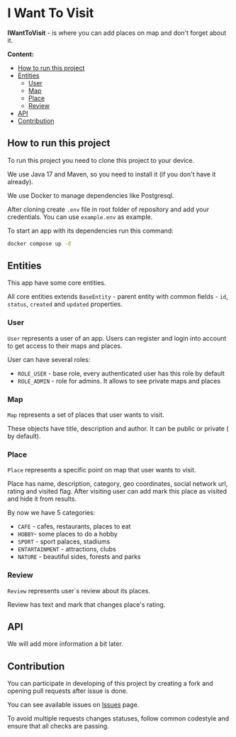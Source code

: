 # I Want To Visit

**IWantToVisit** - is where you can add places on map and don't forget about it.

**Content:**

* [How to run this project](#how-to-run-this-project)
* [Entities](#entities)
    * [User](#user)
    * [Map](#map)
    * [Place](#place)
    * [Review](#review)
* [API](#api)
* [Contribution](#contribution)

## How to run this project

To run this project you need to clone this project to your device.

We use Java 17 and Maven, so you need to install it (if you don't have it
already).

We use Docker to manage dependencies like Postgresql.

After cloning create `.env` file in root folder of repository and add your
credentials. You can use `example.env` as example.

To start an app with its dependencies run this command:

```sh
docker compose up -d
```

## Entities

This app have some core entities.

All core entities extends `BaseEntity` - parent entity with common fields -
`id`, `status`, `created` and `updated` properties.

### User

`User` represents a user of an app. Users can register and login into
account to get access to their maps and places.

User can have several roles:

* `ROLE_USER` - base role, every authenticated user has this role by default
* `ROLE_ADMIN` - role for admins. It allows to see private maps and places

### Map

`Map` represents a set of places that user wants to visit.

These objects have title, description and author. It can be public or private (
by default).

### Place

`Place` represents a specific point on map that user wants to visit.

Place has name, description, category, geo coordinates, social network url,
rating and visited flag. After visiting user can add mark this place as visited
and hide it from results.

By now we have 5 categories:

* `CAFE` - cafes, restaurants, places to eat
* `HOBBY`- some places to do a hobby
* `SPORT` - sport palaces, stadiums
* `ENTARTAINMENT` - attractions, clubs
* `NATURE` - beautiful sides, forests and parks

### Review

`Review` represents user`s review about its places.

Review has text and mark that changes place's rating.

## API

We will add more information a bit later.

## Contribution

You can participate in developing of this project by creating a fork and opening
pull requests after issue is done.

You can see available issues
on [Issues](https://github.com/iwanttovisit/iwanttovisit/issues) page.

To avoid multiple requests changes statuses, follow common codestyle and ensure
that all checks are passing.
